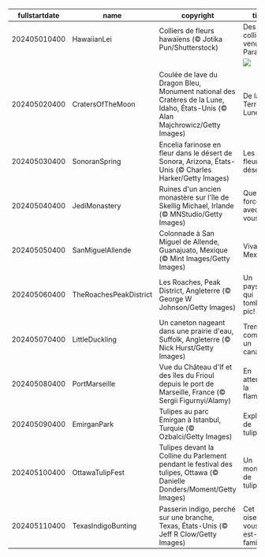 |fullstartdate|name|copyright|title|image|
|--|--|--|--|--|
202405010400|HawaiianLei|Colliers de fleurs hawaïens (© Jotika Pun/Shutterstock)|Des colliers venus du Paradis|![](/fr-CA/2024/05/202405010400HawaiianLei.jpg)|
||||![](/fr-CA/2024/05/.jpg)|
202405020400|CratersOfTheMoon|Coulée de lave du Dragon Bleu, Monument national des Cratères de la Lune, Idaho, États-Unis (© Alan Majchrowicz/Getty Images)|De la Terre à la Lune|![](/fr-CA/2024/05/202405020400CratersOfTheMoon.jpg)|
202405030400|SonoranSpring|Encelia farinose en fleur dans le désert de Sonora, Arizona, États-Unis (© Charles Harker/Getty Images)|Les fleurs du désert|![](/fr-CA/2024/05/202405030400SonoranSpring.jpg)|
202405040400|JediMonastery|Ruines d'un ancien monastère sur l'île de Skellig Michael, Irlande (© MNStudio/Getty Images)|Que la force soit avec vous!|![](/fr-CA/2024/05/202405040400JediMonastery.jpg)|
202405050400|SanMiguelAllende|Colonnade à San Miguel de Allende, Guanajuato, Mexique (© Mint Images/Getty Images)|Viva Mexico!|![](/fr-CA/2024/05/202405050400SanMiguelAllende.jpg)|
202405060400|TheRoachesPeakDistrict|Les Roaches, Peak District, Angleterre (© George W Johnson/Getty Images)|Un paysage qui tombe à pic!|![](/fr-CA/2024/05/202405060400TheRoachesPeakDistrict.jpg)|
202405070400|LittleDuckling|Un caneton nageant dans une prairie d'eau, Suffolk, Angleterre (© Nick Hurst/Getty Images)|Trempé comme un canard!|![](/fr-CA/2024/05/202405070400LittleDuckling.jpg)|
202405080400|PortMarseille|Vue du Château d'If et des îles du Frioul depuis le port de Marseille, France (© Sergii Figurnyi/Alamy)|En attendant la flamme|![](/fr-CA/2024/05/202405080400PortMarseille.jpg)|
202405090400|EmirganPark|Tulipes au parc Emirgan à Istanbul, Turquie (© Ozbalci/Getty Images)|Explosion de tulipes|![](/fr-CA/2024/05/202405090400EmirganPark.jpg)|
202405100400|OttawaTulipFest|Tulipes devant la Colline du Parlement pendant le festival des tulipes, Ottawa (© Danielle Donders/Moment/Getty Images)|Un monde de tulipes|![](/fr-CA/2024/05/202405100400OttawaTulipFest.jpg)|
202405110400|TexasIndigoBunting|Passerin indigo, perché sur une branche, Texas, États-Unis (© Jeff R Clow/Getty Images)|Cet oiseau vous est-il familier?|![](/fr-CA/2024/05/202405110400TexasIndigoBunting.jpg)|
